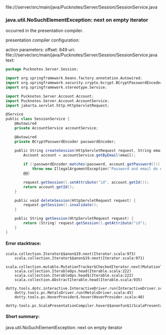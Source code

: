 file://<WORKSPACE>/server/src/main/java/Pucknotes/Server/Session/SessionService.java
### java.util.NoSuchElementException: next on empty iterator

occurred in the presentation compiler.

presentation compiler configuration:


action parameters:
offset: 849
uri: file://<WORKSPACE>/server/src/main/java/Pucknotes/Server/Session/SessionService.java
text:
```scala
package Pucknotes.Server.Session;

import org.springframework.beans.factory.annotation.Autowired;
import org.springframework.security.crypto.bcrypt.BCryptPasswordEncoder;
import org.springframework.stereotype.Service;

import Pucknotes.Server.Account.Account;
import Pucknotes.Server.Account.AccountService;
import jakarta.servlet.http.HttpServletRequest;

@Service
public class SessionService {
    @Autowired
    private AccountService accountService;

    @Autowired
    private BCryptPasswordEncoder passwordEncoder;

    public String createSession(HttpServletRequest request, String email, String password) {
        Account account = accountService.getByEmail(email);
        
        if (!passwordEncoder.matches(password, account.getPassword())) {
            throw new IllegalArgumentException("Password and email do not match.");
        @@}

        request.getSession().setAttribute("id", account.getId());
        return account.getId();
    }

    public void deleteSession(HttpServletRequest request) {
        request.getSession().invalidate();
    }

    public String getSession(HttpServletRequest request) {
        return (String) request.getSession().getAttribute("id");
    }
}

```



#### Error stacktrace:

```
scala.collection.Iterator$$anon$19.next(Iterator.scala:973)
	scala.collection.Iterator$$anon$19.next(Iterator.scala:971)
	scala.collection.mutable.MutationTracker$CheckedIterator.next(MutationTracker.scala:76)
	scala.collection.IterableOps.head(Iterable.scala:222)
	scala.collection.IterableOps.head$(Iterable.scala:222)
	scala.collection.AbstractIterable.head(Iterable.scala:935)
	dotty.tools.dotc.interactive.InteractiveDriver.run(InteractiveDriver.scala:164)
	dotty.tools.pc.MetalsDriver.run(MetalsDriver.scala:45)
	dotty.tools.pc.HoverProvider$.hover(HoverProvider.scala:40)
	dotty.tools.pc.ScalaPresentationCompiler.hover$$anonfun$1(ScalaPresentationCompiler.scala:376)
```
#### Short summary: 

java.util.NoSuchElementException: next on empty iterator